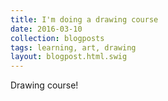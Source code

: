 ```yaml
---
title: I'm doing a drawing course
date: 2016-03-10
collection: blogposts
tags: learning, art, drawing
layout: blogpost.html.swig
---
```


Drawing course!